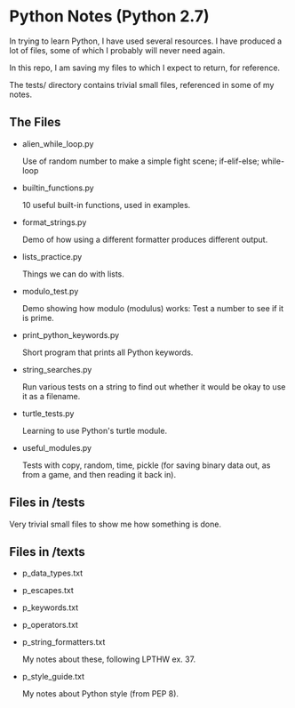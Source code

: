 Python Notes (Python 2.7)
=========================

In trying to learn Python, I have used several resources. I have produced a lot of files, some of which I probably will never need again.

In this repo, I am saving my files to which I expect to return, for reference.

The tests/ directory contains trivial small files, referenced in some of my notes.

## The Files

* alien_while_loop.py

  Use of random number to make a simple fight scene; if-elif-else; while-loop

* builtin_functions.py

  10 useful built-in functions, used in examples.

* format_strings.py

  Demo of how using a different formatter produces different output.

* lists_practice.py

  Things we can do with lists.

* modulo_test.py

  Demo showing how modulo (modulus) works: Test a number to see if it is prime.

* print_python_keywords.py

  Short program that prints all Python keywords.

* string_searches.py

  Run various tests on a string to find out whether it would be okay 
  to use it as a filename.

* turtle_tests.py

  Learning to use Python's turtle module.

* useful_modules.py

  Tests with copy, random, time, pickle (for saving binary data out, as from a game, and then reading it back in).

## Files in /tests

Very trivial small files to show me how something is done.

## Files in /texts

* p_data_types.txt 
* p_escapes.txt 
* p_keywords.txt 
* p_operators.txt 
* p_string_formatters.txt 
  
  
  My notes about these, following LPTHW ex. 37.

* p_style_guide.txt
  
  
  My notes about Python style (from PEP 8).

